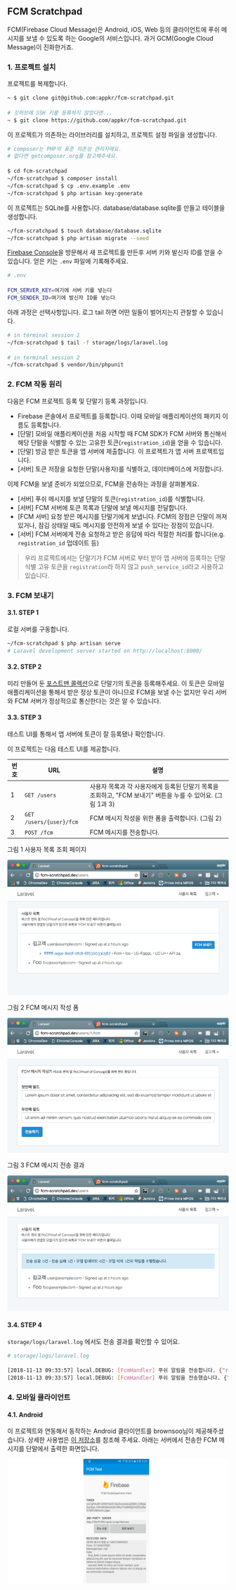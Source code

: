## FCM Scratchpad

FCM(Firebase Cloud Message)은 Android, iOS, Web 등의 클라이언트에 푸쉬 메시지를 보낼 수 있도록 하는 Google의 서비스입니다. 과거 GCM(Google Cloud Message)이 진화한거죠.

### 1. 프로젝트 설치

프로젝트를 복제합니다.

```bash
~ $ git clone git@github.com:appkr/fcm-scratchpad.git

# 깃허브에 SSH 키를 등록하지 않았다면...
~ $ git clone https://github.com/appkr/fcm-scratchpad.git
```

이 프로젝트가 의존하는 라이브러리를 설치하고, 프로젝트 설정 파일을 생성합니다.

```bash
# composer는 PHP의 표준 의존성 관리자에요.
# 없다면 getcomposer.org를 참고해주세요.

$ cd fcm-scratchpad
~/fcm-scratchpad $ composer install
~/fcm-scratchpad $ cp .env.example .env
~/fcm-scratchpad $ php artisan key:generate
```

이 프로젝트는 SQLite를 사용합니다. database/database.sqlite를 만들고 테이블을 생성합니다.

```bash
~/fcm-scratchpad $ touch database/database.sqlite
~/fcm-scratchpad $ php artisan migrate --seed
```

[Firebase Console](https://console.firebase.google.com/)을 방문해서 새 프로젝트를 만든후 서버 키와 발신자 ID를 얻을 수 있습니다. 얻은 키는 `.env` 파일에 기록해주세요.

```bash
# .env

FCM_SERVER_KEY=여기에 서버 키를 넣는다
FCM_SENDER_ID=여기에 발신자 ID를 넣는다
```

아래 과정은 선택사항입니다. 로그 tail 하면 어떤 일들이 벌어지는지 관찰할 수 있습니다.

```bash
# in terminal session 1
~/fcm-scratchpad $ tail -f storage/logs/laravel.log

# in terminal session 2
~/fcm-scratchpad $ vendor/bin/phpunit
```

### 2. FCM 작동 원리

다음은 FCM 프로젝트 등록 및 단말기 등록 과정입니다.

- Firebase 콘솔에서 프로젝트를 등록합니다. 이때 모바일 애플리케이션의 패키지 이름도 등록합니다.
- [단말] 모바일 애플리케이션을 처음 시작할 때 FCM SDK가 FCM 서버와 통신해서 해당 단말을 식별할 수 있는 고유한 토큰(`registration_id`)을 얻을 수 있습니다.
- [단말] 방금 받은 토큰을 앱 서버에 제출합니다. 이 프로젝트가 앱 서버 프로젝트입니다.
- [서버] 토큰 저장을 요청한 단말(사용자)를 식별하고, 데이터베이스에 저장합니다.

이제 FCM을 보낼 준비가 되었으므로, FCM을 전송하는 과정을 살펴볼게요.

- [서버] 푸쉬 메시지를 보낼 단말의 토큰(`registration_id`)를 식별합니다.
- [서버] FCM 서버에 토큰 목록과 단말에 보낼 메시지를 전달합니다.
- [FCM 서버] 요청 받은 메시지를 단말기에게 보냅니다. FCM의 장점은 단말이 꺼져있거나, 잠김 상태일 때도 메시지를 안전하게 보낼 수 있다는 장점이 있습니다.
- [서버] FCM 서버에게 전송 요청하고 받은 응답에 따라 적절한 처리를 합니다(e.g. `registration_id` 업데이트 등)

> 우리 프로젝트에서는 단말기가 FCM 서버로 부터 받아 앱 서버에 등록하는 단말 식별 고유 토큰을 `registration`라 하지 않고 `push_service_id`라고 사용하고 있습니다.

### 3. FCM 보내기

#### 3.1. STEP 1

로컬 서버를 구동합니다.

```bash
~/fcm-scratchpad $ php artisan serve
# Laravel development server started on http://localhost:8000/
```

#### 3.2. STEP 2

미리 만들어 둔 [포스트맨 콜렉션](https://raw.githubusercontent.com/appkr/fcm-scratchpad/master/docs/fcm-scratchpad.postman_collection.json)으로 단말기의 토큰을 등록해주세요. 이 토큰은 모바일 애플리케이션을 통해서 받은 정상 토큰이 아니므로 FCM을 보낼 수는 없지만 우리 서버와 FCM 서버가 정상적으로 통신한다는 것은 알 수 있습니다.

#### 3.3. STEP 3

테스트 UI를 통해서 앱 서버에 토큰이 잘 등록됐나 확인합니다.

이 프로젝트는 다음 테스트 UI를 제공합니다.

번호|URL|설명
---|---|---
1|`GET /users`|사용자 목록과 각 사용자에게 등록된 단말기 목록을 조회하고, "FCM 보내기" 버튼을 누를 수 있어요. (그림 1과 3)
2|`GET /users/{user}/fcm`|FCM 메시지 작성을 위한 폼을 출력합니다. (그림 2)
3|`POST /fcm`|FCM 메시지를 전송합니다.

그림 1 사용자 목록 조회 페이지

![](docs/image-01.png)

그림 2 FCM 메시지 작성 폼

![](docs/image-02.png)

그림 3 FCM 메시지 전송 결과

![](docs/image-03.png)

#### 3.4. STEP 4

`storage/logs/laravel.log` 에서도 전송 결과를 확인할 수 있어요.

```bash
# storage/logs/laravel.log

[2018-11-13 09:33:57] local.DEBUG: [FcmHandler] 푸쉬 알림을 전송합니다. {"receivers":["eI..Jx"],"message":{"first_field":"foo","second_field":"bar"}}
[2018-11-13 09:33:57] local.DEBUG: [FcmHandler] 푸쉬 알림을 전송했습니다. {"receiver":["eI..Jx"]}
```

### 4. 모바일 클라이언트

#### 4.1. Android

이 프로젝트와 연동해서 동작하는 Android 클라이언트를 brownsoo님이 제공해주셨습니다. 상세한 사용법은 [이 저장소](https://github.com/brownsoo/fcm-scratchpad-android/)를 참조해 주세요. 아래는 서버에서 전송한 FCM 메시지를 단말에서 출력한 화면입니다.

![](docs/image-04.png)
